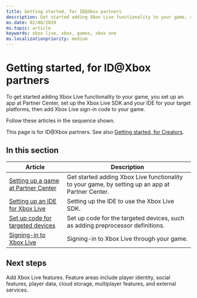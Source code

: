 ```yaml
---
title: Getting started, for ID@Xbox partners
description: Get started adding Xbox Live functionality to your game, as an ID@Xbox partner.
ms.date: 02/08/2019
ms.topic: article
keywords: xbox live, xbox, games, xbox one
ms.localizationpriority: medium
---
```

# Getting started, for ID\@Xbox partners

To get started adding Xbox Live functionality to your game, you set up an app at Partner Center, set up the Xbox Live SDK and your IDE for your target platforms, then add Xbox Live sign-in code to your game.

Follow these articles in the sequence shown.

This page is for ID@Xbox partners.
See also [Getting started, for Creators](../creators-program/index.md).


## In this section

| Article | Description |
|---------|-------------|
| [Setting up a game at Partner Center](setup-partner-center.md) | Get started adding Xbox Live functionality to your game, by setting up an app at Partner Center. |
| [Setting up an IDE for Xbox Live](set-up-ide/index.md) | Setting up the IDE to use the Xbox Live SDK. |
| [Set up code for targeted devices](setup-targets.md) | Set up code for the targeted devices, such as adding preprocessor definitions. |
| [Signing-in to Xbox Live](sign-in.md) | Signing-in to Xbox Live through your game. |


## Next steps

Add Xbox Live features.
Feature areas include player identity, social features, player data, cloud storage, multiplayer features, and external services.
